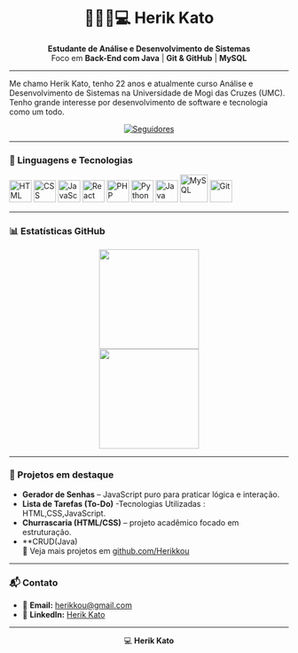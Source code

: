 <h1 align="center">👨🏻‍💻💻 Herik Kato</h1>

<p align="center">
  <strong>Estudante de Análise e Desenvolvimento de Sistemas</strong><br>
  Foco em <strong>Back-End com Java</strong> | <strong>Git & GitHub</strong> | <strong>MySQL</strong>
</p>

---

Me chamo Herik Kato, tenho 22 anos e atualmente curso Análise e Desenvolvimento de Sistemas na Universidade de Mogi das Cruzes (UMC). Tenho grande interesse por desenvolvimento de software e tecnologia como um todo.

<div align="center">
  <a href="https://github.com/Herikkou?tab=followers">
    <img 
      alt="Seguidores" 
      title="Me siga no GitHub" 
      src="https://custom-icon-badges.demolab.com/github/followers/Herikkou?color=236ad3&labelColor=1155ba&style=for-the-badge&logo=github&label=Seguidores&logoColor=black"
    />
  </a>
</div>

---

### 🤖 Linguagens e Tecnologias

<p>
  <img title="HTML" width="40px" src="https://cdn.jsdelivr.net/gh/devicons/devicon@latest/icons/html5/html5-original.svg" />
  <img title="CSS" width="40px" src="https://cdn.jsdelivr.net/gh/devicons/devicon@latest/icons/css3/css3-original.svg" />
  <img title="JavaScript" width="40px" src="https://cdn.jsdelivr.net/gh/devicons/devicon@latest/icons/javascript/javascript-original.svg" />
  <img title="React" width="40px" src="https://cdn.jsdelivr.net/gh/devicons/devicon@latest/icons/react/react-original.svg" />
  <img title="PHP" width="40px" src="https://cdn.jsdelivr.net/gh/devicons/devicon@latest/icons/php/php-original.svg" />
  <img title="Python" width="40px" src="https://cdn.jsdelivr.net/gh/devicons/devicon@latest/icons/python/python-original.svg" />
  <img title="Java" width="40px" src="https://cdn.jsdelivr.net/gh/devicons/devicon@latest/icons/java/java-original.svg" />
  <img title="MySQL" width="50px" src="https://cdn.jsdelivr.net/gh/devicons/devicon@latest/icons/mysql/mysql-original-wordmark.svg" />
  <img title="Git" width="40px" src="https://cdn.jsdelivr.net/gh/devicons/devicon@latest/icons/git/git-original.svg" />
</p>

---

### 📊 Estatísticas GitHub

<div align="center">

  <img height="180em" src="https://github-readme-stats.vercel.app/api?username=Herikkou&show_icons=true&theme=dark&include_all_commits=true&count_private=true"/>
  <br/>
  <img height="180em" src="https://github-readme-stats.vercel.app/api/top-langs/?username=Herikkou&layout=compact&langs_count=7&theme=dark"/>

</div>

---

### 💼 Projetos em destaque

-  **Gerador de Senhas** – JavaScript puro para praticar lógica e interação.
-  **Lista de Tarefas (To-Do)** -Tecnologias Utilizadas : HTML,CSS,JavaScript.
-  **Churrascaria (HTML/CSS)** – projeto acadêmico focado em estruturação.
-  **CRUD(Java)   
📂 Veja mais projetos em [github.com/Herikkou](https://github.com/Herikkou)

---

### 📬 Contato

- 📧 **Email:** herikkou@gmail.com  
- 💼 **LinkedIn:** [Herik Kato](https://www.linkedin.com/in/herik-kato-a0364b324/) 
  

---

<p align="center"> 💻 <strong>Herik Kato</strong></p>

